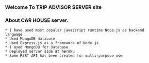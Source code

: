 ### Welcome To TRIP ADVISOR SERVER site

### About CAR HOUSE server.

    * I have used most popular javascript runtime Node.js as backend language
    * Used MongoDB database
    * Used Express.js as a framework of Node.js
    * I used MongoDB for Database
    * Deployed server side at heroku 
    * Some REST API has been created for multi-purpose use
